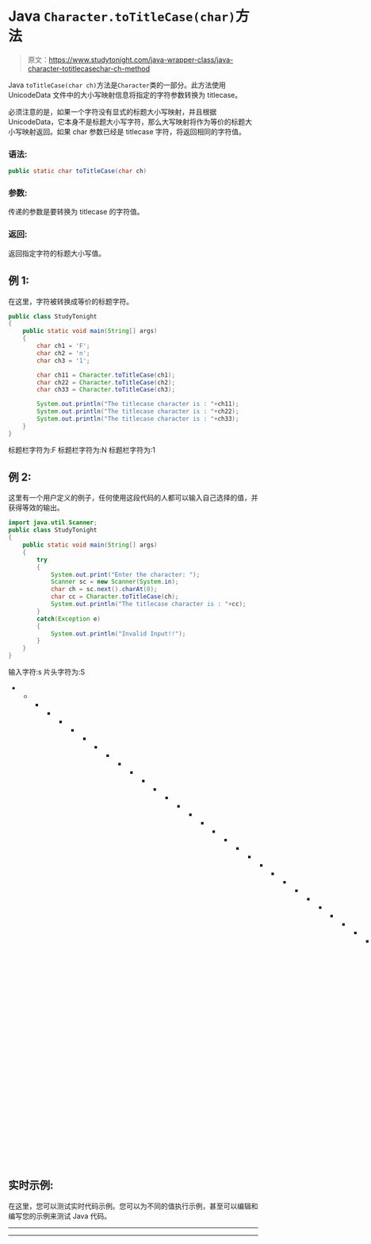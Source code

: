 # Java `Character.toTitleCase(char)`方法

> 原文：<https://www.studytonight.com/java-wrapper-class/java-character-totitlecasechar-ch-method>

Java `toTitleCase(char ch)`方法是`Character`类的一部分。此方法使用 UnicodeData 文件中的大小写映射信息将指定的字符参数转换为 titlecase。

必须注意的是，如果一个字符没有显式的标题大小写映射，并且根据 UnicodeData，它本身不是标题大小写字符，那么大写映射将作为等价的标题大小写映射返回。如果 char 参数已经是 titlecase 字符，将返回相同的字符值。

### 语法:

```java
public static char toTitleCase(char ch) 
```

### 参数:

传递的参数是要转换为 titlecase 的字符值。

### 返回:

返回指定字符的标题大小写值。

## 例 1:

在这里，字符被转换成等价的标题字符。

```java
public class StudyTonight
{  
	public static void main(String[] args)
	{  
		char ch1 = 'F';  
		char ch2 = 'n';
		char ch3 = '1';

		char ch11 = Character.toTitleCase(ch1);  
		char ch22 = Character.toTitleCase(ch2);
		char ch33 = Character.toTitleCase(ch3);

        System.out.println("The titlecase character is : "+ch11);  
		System.out.println("The titlecase character is : "+ch22); 
		System.out.println("The titlecase character is : "+ch33); 
	}  
}
```

标题栏字符为:F
标题栏字符为:N
标题栏字符为:1

## 例 2:

这里有一个用户定义的例子，任何使用这段代码的人都可以输入自己选择的值，并获得等效的输出。

```java
import java.util.Scanner; 
public class StudyTonight
{  
	public static void main(String[] args)
	{  
		try
		{
			System.out.print("Enter the character: ");  
			Scanner sc = new Scanner(System.in);         
			char ch = sc.next().charAt(0);  
			char cc = Character.toTitleCase(ch);
			System.out.println("The titlecase character is : "+cc);
		}
		catch(Exception e)
		{
			System.out.println("Invalid Input!!");
		}
	}  
} 
```

输入字符:s
片头字符为:S
* * * * * * * * * * * * * * * * * * * * * * * * * * * * * * * * * * * * * * * * T3】输入字符:U
片头字符为:U

## 实时示例:

在这里，您可以测试实时代码示例。您可以为不同的值执行示例，甚至可以编辑和编写您的示例来测试 Java 代码。

* * *

* * *